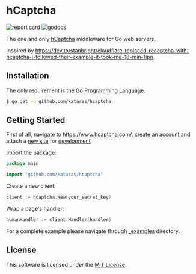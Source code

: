 # hCaptcha

[![report card](https://img.shields.io/badge/report%20card-a%2B-ff3333.svg?style=for-the-badge)](https://goreportcard.com/report/github.com/kataras/hcaptcha) [![godocs](https://img.shields.io/badge/go-%20docs-488AC7.svg?style=for-the-badge)](https://godoc.org/github.com/kataras/hcaptcha)

The one and only [hCaptcha](https://www.hcaptcha.com/) middleware for Go web servers.

Inspired by <https://dev.to/stanbright/cloudflare-replaced-recaptcha-with-hcaptcha-i-followed-their-example-it-took-me-18-min-1ipn>.

## Installation

The only requirement is the [Go Programming Language](https://golang.org/dl).

```sh
$ go get -u github.com/kataras/hcaptcha
```

## Getting Started

First of all, navigate to <https://www.hcaptcha.com/>, create an account and attach a [new site](https://dashboard.hcaptcha.com/sites) for [development](https://docs.hcaptcha.com/#localdev).

Import the package:

```go
package main

import "github.com/kataras/hcaptcha"
```

Create a new client:

```go
client := hcaptcha.New(your_secret_key)
```

Wrap a page's handler:

```go
humanHandler := client.Handler(handler)
```

For a complete example please navigate through [_examples](_examples) directory.

## License

This software is licensed under the [MIT License](LICENSE).
